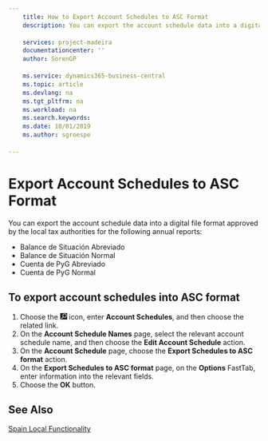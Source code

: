 ```yaml
---
    title: How to Export Account Schedules to ASC Format
    description: You can export the account schedule data into a digital file format approved by the local tax authorities for certain reports.

    services: project-madeira 
    documentationcenter: ''
    author: SorenGP

    ms.service: dynamics365-business-central
    ms.topic: article
    ms.devlang: na
    ms.tgt_pltfrm: na
    ms.workload: na
    ms.search.keywords:
    ms.date: 10/01/2019
    ms.author: sgroespe

---
```

# Export Account Schedules to ASC Format
You can export the account schedule data into a digital file format approved by the local tax authorities for the following annual reports:  

- Balance de Situación Abreviado  
- Balance de Situación Normal  
- Cuenta de PyG Abreviado  
- Cuenta de PyG Normal  

## To export account schedules into ASC format  

1.  Choose the ![Search for Page or Report](../../media/ui-search/search_small.png "Search for Page or Report icon") icon, enter **Account Schedules**, and then choose the related link.  
2.  On the **Account Schedule Names** page, select the relevant account schedule name, and then choose the **Edit Account Schedule** action.  
3.  On the **Account Schedule** page, choose the **Export Schedules to ASC format** action.  
4.  On the **Export Schedules to ASC format** page, on the **Options** FastTab, enter information into the relevant fields.  
5.  Choose the **OK** button.  
  
## See Also  
 [Spain Local Functionality](spain-local-functionality.md)
